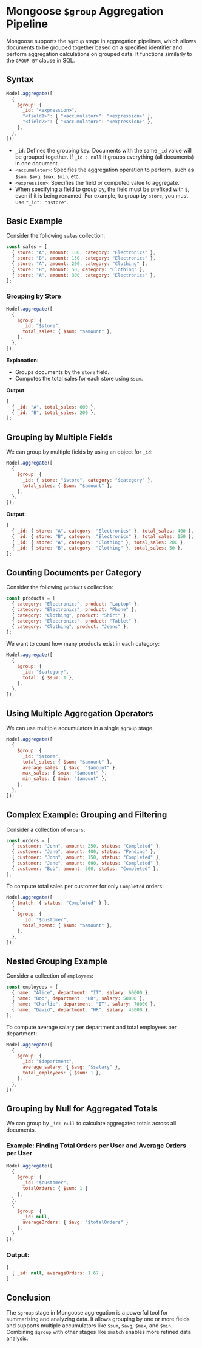 # Mongoose `$group` Aggregation Pipeline

Mongoose supports the `$group` stage in aggregation pipelines, which allows documents to be grouped together based on a specified identifier and perform aggregation calculations on grouped data. It functions similarly to the `GROUP BY` clause in SQL.

## Syntax

```js
Model.aggregate([
  {
    $group: {
      _id: "<expression>",
      "<field1>": { "<accumulator>": "<expression>" },
      "<field2>": { "<accumulator>": "<expression>" },
    },
  },
]);
```

- `_id`: Defines the grouping key. Documents with the same `_id` value will be grouped together. If `_id : null` it groups everything (all documents) in one document.
- `<accumulator>`: Specifies the aggregation operation to perform, such as `$sum`, `$avg`, `$max`, `$min`, etc.
- `<expression>`: Specifies the field or computed value to aggregate.
- When specifying a field to group by, the field must be prefixed with `$`, even if it is being renamed. For example, to group by `store`, you must use `"_id": "$store"`.

## Basic Example

Consider the following `sales` collection:

```js
const sales = [
  { store: "A", amount: 100, category: "Electronics" },
  { store: "B", amount: 150, category: "Electronics" },
  { store: "A", amount: 200, category: "Clothing" },
  { store: "B", amount: 50, category: "Clothing" },
  { store: "A", amount: 300, category: "Electronics" },
];
```

### Grouping by Store

```js
Model.aggregate([
  {
    $group: {
      _id: "$store",
      total_sales: { $sum: "$amount" },
    },
  },
]);
```

**Explanation:**

- Groups documents by the `store` field.
- Computes the total sales for each store using `$sum`.

**Output:**

```js
[
  { _id: "A", total_sales: 600 },
  { _id: "B", total_sales: 200 },
];
```

## Grouping by Multiple Fields

We can group by multiple fields by using an object for `_id`:

```js
Model.aggregate([
  {
    $group: {
      _id: { store: "$store", category: "$category" },
      total_sales: { $sum: "$amount" },
    },
  },
]);
```

**Output:**

```js
[
  { _id: { store: "A", category: "Electronics" }, total_sales: 400 },
  { _id: { store: "B", category: "Electronics" }, total_sales: 150 },
  { _id: { store: "A", category: "Clothing" }, total_sales: 200 },
  { _id: { store: "B", category: "Clothing" }, total_sales: 50 },
];
```

## Counting Documents per Category

Consider the following `products` collection:

```js
const products = [
  { category: "Electronics", product: "Laptop" },
  { category: "Electronics", product: "Phone" },
  { category: "Clothing", product: "Shirt" },
  { category: "Electronics", product: "Tablet" },
  { category: "Clothing", product: "Jeans" },
];
```

We want to count how many products exist in each category:

```js
Model.aggregate([
  {
    $group: {
      _id: "$category",
      total: { $sum: 1 },
    },
  },
]);
```

## Using Multiple Aggregation Operators

We can use multiple accumulators in a single `$group` stage.

```js
Model.aggregate([
  {
    $group: {
      _id: "$store",
      total_sales: { $sum: "$amount" },
      average_sales: { $avg: "$amount" },
      max_sales: { $max: "$amount" },
      min_sales: { $min: "$amount" },
    },
  },
]);
```

## Complex Example: Grouping and Filtering

Consider a collection of `orders`:

```js
const orders = [
  { customer: "John", amount: 250, status: "Completed" },
  { customer: "Jane", amount: 400, status: "Pending" },
  { customer: "John", amount: 150, status: "Completed" },
  { customer: "Jane", amount: 600, status: "Completed" },
  { customer: "Bob", amount: 500, status: "Completed" },
];
```

To compute total sales per customer for only `Completed` orders:

```js
Model.aggregate([
  { $match: { status: "Completed" } },
  {
    $group: {
      _id: "$customer",
      total_spent: { $sum: "$amount" },
    },
  },
]);
```

## Nested Grouping Example

Consider a collection of `employees`:

```js
const employees = [
  { name: "Alice", department: "IT", salary: 60000 },
  { name: "Bob", department: "HR", salary: 50000 },
  { name: "Charlie", department: "IT", salary: 70000 },
  { name: "David", department: "HR", salary: 45000 },
];
```

To compute average salary per department and total employees per department:

```js
Model.aggregate([
  {
    $group: {
      _id: "$department",
      average_salary: { $avg: "$salary" },
      total_employees: { $sum: 1 },
    },
  },
]);
```

## Grouping by Null for Aggregated Totals

We can group by `_id: null` to calculate aggregated totals across all documents.

### Example: Finding Total Orders per User and Average Orders per User
```js
Model.aggregate([
  {
    $group: {
      _id: "$customer",
      totalOrders: { $sum: 1 }
    },
  },
  {
    $group: {
      _id: null,
      averageOrders: { $avg: "$totalOrders" }
    },
  }
]);
```

### Output:
```js
[
  { _id: null, averageOrders: 1.67 }
]
```

## Conclusion

The `$group` stage in Mongoose aggregation is a powerful tool for summarizing and analyzing data. It allows grouping by one or more fields and supports multiple accumulators like `$sum`, `$avg`, `$max`, and `$min`. Combining `$group` with other stages like `$match` enables more refined data analysis.
